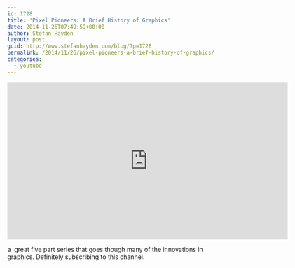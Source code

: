 ```yaml
---
id: 1728
title: 'Pixel Pioneers: A Brief History of Graphics'
date: 2014-11-26T07:49:59+00:00
author: Stefan Hayden
layout: post
guid: http://www.stefanhayden.com/blog/?p=1728
permalink: /2014/11/26/pixel-pioneers-a-brief-history-of-graphics/
categories:
  - youtube
---
```

<iframe id="ytplayer" type="text/html" width="640" height="360"
  src="https://www.youtube.com/watch?v=dzN2pgL0zeg&amp;list=PLOQZmjD6P2HlOoEVKOPaCFvLnjP865X1f&amp;index=1"
  frameborder="0"></iframe>

a  great five part series that goes though many of the innovations in graphics. Definitely subscribing to this channel.

